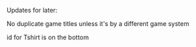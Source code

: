 Updates for later:

No duplicate game titles unless it's by a different game system

id for Tshirt is on the bottom
